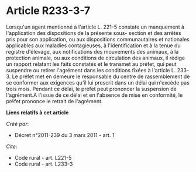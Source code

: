 # Article R233-3-7

Lorsqu'un agent mentionné à l'article L. 221-5 constate un manquement à l'application des dispositions de la présente sous-
section et des arrêtés pris pour son application, ou aux dispositions communautaires et nationales applicables aux maladies
contagieuses, à l'identification et à la tenue du registre d'élevage, aux notifications des mouvements des animaux, à la
protection animale, ou aux conditions de circulation des animaux, il rédige un rapport relatant les faits constatés et le
transmet au préfet, qui peut suspendre ou retirer l'agrément dans les conditions fixées à l'article L. 233-3. Le préfet met
en demeure le responsable du centre de rassemblement de se conformer aux exigences qu'il lui prescrit dans un délai qui
n'excède pas trois mois. Pendant ce délai, le préfet peut prononcer la suspension de l'agrément.A l'issue de ce délai et en
l'absence de mise en conformité, le préfet prononce le retrait de l'agrément.

**Liens relatifs à cet article**

_Créé par_:

  - Décret n°2011-239 du 3 mars 2011 - art. 1

_Cite_:

  - Code rural - art. L221-5
  - Code rural - art. L233-3
